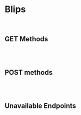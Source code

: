 # Blips


</br>

## GET Methods


</br>
</br>

## POST methods


</br>
</br>

## Unavailable Endpoints

